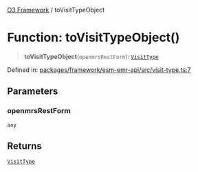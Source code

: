 [O3 Framework](../API.md) / toVisitTypeObject

# Function: toVisitTypeObject()

> **toVisitTypeObject**(`openmrsRestForm`): [`VisitType`](../interfaces/VisitType.md)

Defined in: [packages/framework/esm-emr-api/src/visit-type.ts:7](https://github.com/openmrs/openmrs-esm-core/blob/18d2874f03a33a6ab8295af0e87ac97fdd150718/packages/framework/esm-emr-api/src/visit-type.ts#L7)

## Parameters

### openmrsRestForm

`any`

## Returns

[`VisitType`](../interfaces/VisitType.md)
